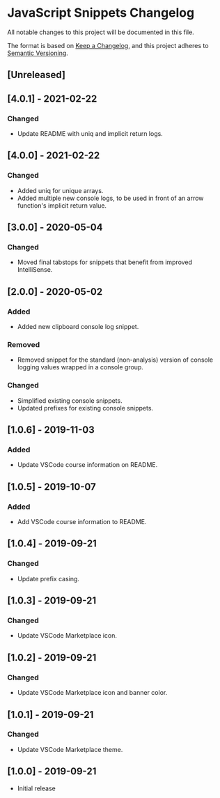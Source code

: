 # JavaScript Snippets Changelog

All notable changes to this project will be documented in this file.

The format is based on [Keep a Changelog](https://keepachangelog.com/en/1.0.0/),
and this project adheres to [Semantic Versioning](https://semver.org/spec/v2.0.0.html).

## [Unreleased]

## [4.0.1] - 2021-02-22

### Changed

* Update README with uniq and implicit return logs.

## [4.0.0] - 2021-02-22

### Changed

* Added uniq for unique arrays.
* Added multiple new console logs, to be used in front of an arrow function's implicit return value.

## [3.0.0] - 2020-05-04

### Changed

* Moved final tabstops for snippets that benefit from improved IntelliSense.

## [2.0.0] - 2020-05-02

### Added

* Added new clipboard console log snippet.

### Removed

* Removed snippet for the standard (non-analysis) version of console logging values wrapped in a console group.

### Changed

* Simplified existing console snippets.
* Updated prefixes for existing console snippets.

## [1.0.6] - 2019-11-03

### Added

* Update VSCode course information on README.

## [1.0.5] - 2019-10-07

### Added

* Add VSCode course information to README.

## [1.0.4] - 2019-09-21

### Changed

* Update prefix casing.

## [1.0.3] - 2019-09-21

### Changed

* Update VSCode Marketplace icon.

## [1.0.2] - 2019-09-21

### Changed

* Update VSCode Marketplace icon and banner color.

## [1.0.1] - 2019-09-21

### Changed

* Update VSCode Marketplace theme.

## [1.0.0] - 2019-09-21

* Initial release

